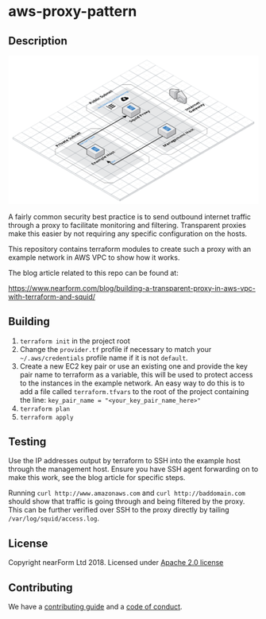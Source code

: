 # aws-proxy-pattern

## Description

![high level design](aws_proxy_pattern.png)

A fairly common security best practice is to send outbound internet traffic
through a proxy to facilitate monitoring and filtering. Transparent proxies
make this easier by not requiring any specific configuration on the hosts.

This repository contains terraform modules to create such a proxy with an
example network in AWS VPC to show how it works.

The blog article related to this repo can be found at:

https://www.nearform.com/blog/building-a-transparent-proxy-in-aws-vpc-with-terraform-and-squid/

## Building

1. `terraform init` in the project root
2. Change the `provider.tf` profile if necessary to match your
   `~/.aws/credentials` profile name if it is not `default`.
3. Create a new EC2 key pair or use an existing one and provide the key pair
   name to terraform as a variable, this will be used to protect access to the
   instances in the example network. An easy way to do this is to add a file
   called `terraform.tfvars` to the root of the project containing the line:
   `key_pair_name = "<your_key_pair_name_here>"`
4. `terraform plan`
5. `terraform apply`

## Testing

Use the IP addresses output by terraform to SSH into the example host through
the management host. Ensure you have SSH agent forwarding on to make this work,
see the blog article for specific steps.

Running `curl http://www.amazonaws.com` and `curl http://baddomain.com` should
show that traffic is going through and being filtered by the proxy. This can be
further verified over SSH to the proxy directly by tailing
`/var/log/squid/access.log`.

## License

Copyright nearForm Ltd 2018. Licensed under [Apache 2.0 license](LICENSE)

## Contributing

We have a [contributing guide](CONTRIBUTING.md) and a [code of conduct](CODE_OF_CONDUCT.md).
